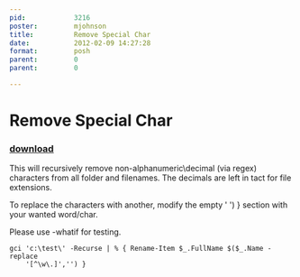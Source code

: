 ```yaml
---
pid:            3216
poster:         mjohnson
title:          Remove Special Char
date:           2012-02-09 14:27:28
format:         posh
parent:         0
parent:         0

---
```


# Remove Special Char

### [download](3216.ps1)

This will recursively remove non-alphanumeric\decimal (via regex) characters from all folder and filenames. The decimals are left in tact for file extensions.

To replace the characters with another, modify the empty ' ') } section with your wanted word/char.

Please use -whatif for testing.

```posh
gci 'c:\test\' -Recurse | % { Rename-Item $_.FullName $($_.Name -replace
	'[^\w\.]','') }
```
